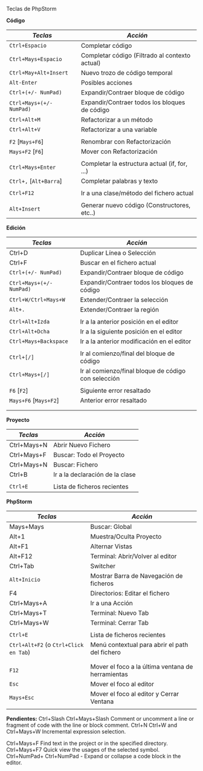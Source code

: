 Teclas de PhpStorm

**Código**   

| *Teclas*                                        | *Acción*                                              |  
|-------------------------------------------------|----------                                             |  
| `Ctrl+Espacio`                                  | Completar código                                      |  
| `Ctrl+Mays+Espacio`                             | Completar código (Filtrado al contexto actual)        |  
| `Ctrl+May+Alt+Insert`                           | Nuevo trozo de código temporal                        |  
| `Alt-Enter`                                     | Posibles acciones                                     |  
| `Ctrl+(+/- NumPad)`                             | Expandir/Contraer bloque de código                    |  
| `Ctrl+Mays+(+/- NumPad)`                        | Expandir/Contraer todos los bloques de código         |  
| `Ctrl+Alt+M`                                    | Refactorizar a un método                              |
| `Ctrl+Alt+V`                                    | Refactorizar a una variable                           |
|                                                 |                                                       |
| `F2` [`Mays+F6`]                                | Renombrar con Refactorización                         |
| `Mays+F2` [`F6`]                                | Mover con Refactorización                             |
|                                                 |                                                       |
| `Ctrl+Mays+Enter`                               | Completar la estructura actual (if, for, ...)         |  
| `Ctrl+,` [`Alt+Barra`]                          | Completar palabras y texto                            |  
|                                                 |                                                       |
| `Ctrl+F12`                                      | Ir a una clase/método del fichero actual              |
|                                                 |                                                       |
| `Alt+Insert`                                    | Generar nuevo código (Constructores, etc..)           |

**Edición**                                                                                               

| *Teclas*                                        | *Acción*                                              |
|-------------------------------------------------|----------                                             |
| Ctrl+D                                          | Duplicar Línea o Selección                            |
| Ctrl+F                                          | Buscar en el fichero actual                           |
| `Ctrl+(+/- NumPad)`                             | Expandir/Contraer bloque de código                    |  
| `Ctrl+Mays+(+/- NumPad)`                        | Expandir/Contraer todos los bloques de código         |  
| `Ctrl+W/Ctrl+Mays+W`                            | Extender/Contraer la selección                        |
| `Alt+.`                                         | Extender/Contraer la región                           |
|                                                 |                                                       |
| `Ctrl+Alt+Izda`                                 | Ir a la anterior posición en el editor                |
| `Ctrl+Alt+Dcha`                                 | Ir a la siguiente posición en el editor               |
| `Ctrl+Mays+Backspace`                           | Ir a la anterior modificación en el editor            |
|                                                 |                                                       |
| `Ctrl+[/]`                                      | Ir al comienzo/final del bloque de código             |
| `Ctrl+Mays+[/]`                                 | Ir al comienzo/final bloque de código con selección   |
|                                                 |                                                       |
| `F6` [`F2`]                                     | Siguiente error resaltado                             |
| `Mays+F6` [`Mays+F2`]                           | Anterior error resaltado                              |
|                                                 |                                                       |
|                                                 |                                                       |

**Proyecto**                                                                                              

| *Teclas*                                        | *Acción*                                              |
|-------------------------------------------------|----------                                             |
| Ctrl+Mays+N                                     | Abrir Nuevo Fichero                                   |
| Ctrl+Mays+F                                     | Buscar: Todo el Proyecto                              |
| Ctrl+Mays+N                                     | Buscar: Fichero                                       |
| Ctrl+B                                          | Ir a la declaración de la clase                       |
|                                                 |                                                       |
| `Ctrl+E`                                        | Lista de ficheros recientes                           |

**PhpStorm**   

| *Teclas*                                        | *Acción*                                              |
|-------------------------------------------------|----------                                             |
| Mays+Mays                                       | Buscar: Global                                        |
| Alt+1                                           | Muestra/Oculta Proyecto                               |
| Alt+F1                                          | Alternar Vistas                                       |
| Alt+F12                                         | Terminal: Abrir/Volver al editor                      |
| Ctrl+Tab                                        | Switcher                                              |
| `Alt+Inicio`                                    | Mostrar Barra de Navegación de ficheros               |
| F4                                              | Directorios: Editar el fichero                        |
| Ctrl+Mays+A                                     | Ir a una Acción                                       |
| Ctrl+Mays+T                                     | Terminal: Nuevo Tab                                   |
| Ctrl+Mays+W                                     | Terminal: Cerrar Tab                                  |
|                                                 |                                                       |
| `Ctrl+E`                                        | Lista de ficheros recientes                           |
| `Ctrl+Alt+F2` (o `Ctrl+Click en Tab`)           | Menú contextual para abrir el path del fichero        |
|                                                 |                                                       |
|                                                 |                                                       |
| `F12`                                           | Mover el foco a la última ventana de herramientas     |
| `Esc`                                           | Mover el foco al editor                               |
| `Mays+Esc`                                      | Mover el foco al editor y Cerrar Ventana              |
|                                                 |                                                       |


**Pendientes:**
Ctrl+Slash 
Ctrl+Mays+Slash Comment or uncomment a line or fragment of code with the line or block comment.
Ctrl+N 
Ctrl+W and Ctrl+Mays+W Incremental expression selection.

Ctrl+Mays+F Find text in the project or in the specified directory.
Ctrl+Mays+F7 Quick view the usages of the selected symbol.
Ctrl+NumPad+ 
Ctrl+NumPad - Expand or collapse a code block in the editor.
